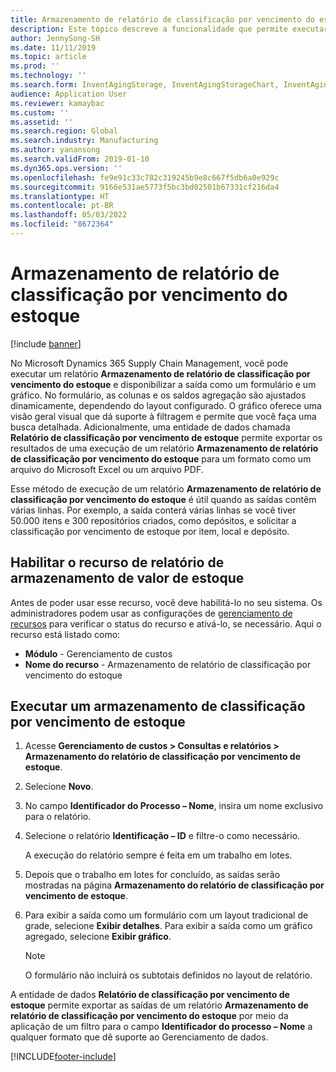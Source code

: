 ```yaml
---
title: Armazenamento de relatório de classificação por vencimento do estoque
description: Este tópico descreve a funcionalidade que permite executar um Relatório de classificação por vencimento de estoque e disponibiliza a saída como um formulário e um gráfico.
author: JennySong-SH
ms.date: 11/11/2019
ms.topic: article
ms.prod: ''
ms.technology: ''
ms.search.form: InventAgingStorage, InventAgingStorageChart, InventAgingStorageDetails
audience: Application User
ms.reviewer: kamaybac
ms.custom: ''
ms.assetid: ''
ms.search.region: Global
ms.search.industry: Manufacturing
ms.author: yanansong
ms.search.validFrom: 2019-01-10
ms.dyn365.ops.version: ''
ms.openlocfilehash: fe9e91c33c782c319245b9e8c667f5db6a0e929c
ms.sourcegitcommit: 9166e531ae5773f5bc3bd02501b67331cf216da4
ms.translationtype: HT
ms.contentlocale: pt-BR
ms.lasthandoff: 05/03/2022
ms.locfileid: "8672364"
---
```

# <a name="inventory-aging-report-storage"></a>Armazenamento de relatório de classificação por vencimento do estoque

[!include [banner](../includes/banner.md)]

No Microsoft Dynamics 365 Supply Chain Management, você pode executar um relatório **Armazenamento de relatório de classificação por vencimento do estoque** e disponibilizar a saída como um formulário e um gráfico. No formulário, as colunas e os saldos agregação são ajustados dinamicamente, dependendo do layout configurado. O gráfico oferece uma visão geral visual que dá suporte à filtragem e permite que você faça uma busca detalhada. Adicionalmente, uma entidade de dados chamada **Relatório de classificação por vencimento de estoque** permite exportar os resultados de uma execução de um relatório **Armazenamento de relatório de classificação por vencimento do estoque** para um formato como um arquivo do Microsoft Excel ou um arquivo PDF.

Esse método de execução de um relatório **Armazenamento de relatório de classificação por vencimento do estoque** é útil quando as saídas contêm várias linhas. Por exemplo, a saída conterá várias linhas se você tiver 50.000 itens e 300 repositórios criados, como depósitos, e solicitar a classificação por vencimento de estoque por item, local e depósito.

## <a name="enable-the-inventory-value-storage-report-feature"></a>Habilitar o recurso de relatório de armazenamento de valor de estoque

Antes de poder usar esse recurso, você deve habilitá-lo no seu sistema. Os administradores podem usar as configurações de [gerenciamento de recursos](../../fin-ops-core/fin-ops/get-started/feature-management/feature-management-overview.md) para verificar o status do recurso e ativá-lo, se necessário. Aqui o recurso está listado como:

- **Módulo** - Gerenciamento de custos
- **Nome do recurso** - Armazenamento de relatório de classificação por vencimento do estoque

## <a name="run-an-inventory-aging-report-storage"></a>Executar um armazenamento de classificação por vencimento de estoque

1. Acesse **Gerenciamento de custos \> Consultas e relatórios \> Armazenamento do relatório de classificação por vencimento de estoque**.
1. Selecione **Novo**.
1. No campo **Identificador do Processo – Nome**, insira um nome exclusivo para o relatório.
1. Selecione o relatório **Identificação – ID** e filtre-o como necessário.

    A execução do relatório sempre é feita em um trabalho em lotes.

1. Depois que o trabalho em lotes for concluído, as saídas serão mostradas na página **Armazenamento do relatório de classificação por vencimento de estoque**.
1. Para exibir a saída como um formulário com um layout tradicional de grade, selecione **Exibir detalhes**. Para exibir a saída como um gráfico agregado, selecione **Exibir gráfico**.

    > [!NOTE]
    > O formulário não incluirá os subtotais definidos no layout de relatório.

A entidade de dados **Relatório de classificação por vencimento de estoque** permite exportar as saídas de um relatório **Armazenamento de relatório de classificação por vencimento do estoque** por meio da aplicação de um filtro para o campo **Identificador do processo – Nome** a qualquer formato que dê suporte ao Gerenciamento de dados.


[!INCLUDE[footer-include](../../includes/footer-banner.md)]